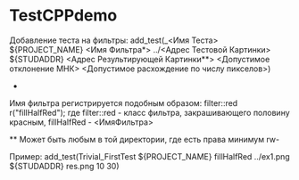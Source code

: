 # TestCPPdemo

Добавление теста на фильтры:
add_test(<Tag>_<Имя Теста> ${PROJECT_NAME} <Имя Фильтра*> ../<Адрес Тестовой Картинки> ${STUDADDR} <Адрес Результирующей Картинки**> <Допустимое отклонение МНК> <Допустимое расхождение по числу пикселов>)

*
Имя фильтра регистрируется подобным образом:
        filter::red r("fillHalfRed");
где filter::red - класс фильтра, закрашивающего половину красным, fillHalfRed - <ИмяФильтра>

** Может быть любым в той директории, где есть права минимум rw-

Пример:
add_test(Trivial_FirstTest ${PROJECT_NAME} fillHalfRed ../ex1.png ${STUDADDR} res.png 10 30)
